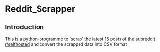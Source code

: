# Reddit_Scrapper
## Introduction 
This is a python-programme to 'scrap' the latest 15 posts of the subreddit [r/selfhosted](https://www.reddit.com/r/selfhosted/top/?t=all) and convert the scrapped data into CSV format

